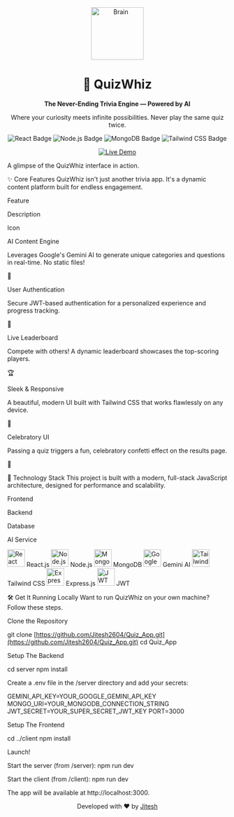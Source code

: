 <div align="center">
<img src="https://www.google.com/search?q=https://raw.githubusercontent.com/Tarikul-Islam-Anik/Animated-Fluent-Emojis/master/Emojis/Objects/Brain.png" alt="Brain" width="120" height="120" />
<h1>🧠 QuizWhiz</h1>
<p><strong>The Never-Ending Trivia Engine — Powered by AI</strong></p>
<p>Where your curiosity meets infinite possibilities. Never play the same quiz twice.</p>

<!-- Shields.io Badges -->

<p>
<img src="https://www.google.com/search?q=https://img.shields.io/badge/React-20232A%3Fstyle%3Dfor-the-badge%26logo%3Dreact%26logoColor%3D61DAFB" alt="React Badge"/>
<img src="https://www.google.com/search?q=https://img.shields.io/badge/Node.js-339933%3Fstyle%3Dfor-the-badge%26logo%3Dnodedotjs%26logoColor%3Dwhite" alt="Node.js Badge"/>
<img src="https://www.google.com/search?q=https://img.shields.io/badge/MongoDB-4EA94B%3Fstyle%3Dfor-the-badge%26logo%3Dmongodb%26logoColor%3Dwhite" alt="MongoDB Badge"/>
<img src="https://www.google.com/search?q=https://img.shields.io/badge/Tailwind_CSS-38B2AC%3Fstyle%3Dfor-the-badge%26logo%3Dtailwind-css%26logoColor%3Dwhite" alt="Tailwind CSS Badge"/>
</p>

<a href="#">
<img src="https://www.google.com/search?q=https://img.shields.io/badge/View_Live_Demo-00A6ED%3Fstyle%3Dfor-the-badge%26logo%3DVercel%26logoColor%3Dwhite" alt="Live Demo"/>
</a>
</div>

A glimpse of the QuizWhiz interface in action.

✨ Core Features
QuizWhiz isn't just another trivia app. It's a dynamic content platform built for endless engagement.

Feature

Description

Icon

AI Content Engine

Leverages Google's Gemini AI to generate unique categories and questions in real-time. No static files!

🤖

User Authentication

Secure JWT-based authentication for a personalized experience and progress tracking.

👤

Live Leaderboard

Compete with others! A dynamic leaderboard showcases the top-scoring players.

🏆

Sleek & Responsive

A beautiful, modern UI built with Tailwind CSS that works flawlessly on any device.

📱

Celebratory UI

Passing a quiz triggers a fun, celebratory confetti effect on the results page.

🎉

🚀 Technology Stack
This project is built with a modern, full-stack JavaScript architecture, designed for performance and scalability.

Frontend

Backend

Database

AI Service

<img src="https://www.google.com/search?q=https://skillicons.dev/icons%3Fi%3Dreact" alt="React" width="40" />
React.js

<img src="https://www.google.com/search?q=https://skillicons.dev/icons%3Fi%3Dnodejs" alt="Node.js" width="40" />
Node.js

<img src="https://www.google.com/search?q=https://skillicons.dev/icons%3Fi%3Dmongodb" alt="MongoDB" width="40" />
MongoDB

<img src="https://www.google.com/search?q=https://skillicons.dev/icons%3Fi%3Dgooglecloud" alt="Google Cloud" width="40" />
Gemini AI

<img src="https://www.google.com/search?q=https://skillicons.dev/icons%3Fi%3Dtailwind" alt="Tailwind CSS" width="40" />
Tailwind CSS

<img src="https://www.google.com/search?q=https://skillicons.dev/icons%3Fi%3Dexpress" alt="Express.js" width="40" />
Express.js

<img src="https://www.google.com/search?q=https://skillicons.dev/icons%3Fi%3Djwt" alt="JWT" width="40" />
JWT



🛠️ Get It Running Locally
Want to run QuizWhiz on your own machine? Follow these steps.

Clone the Repository

git clone [https://github.com/Jitesh2604/Quiz_App.git](https://github.com/Jitesh2604/Quiz_App.git)
cd Quiz_App

Setup The Backend

cd server
npm install

Create a .env file in the /server directory and add your secrets:

GEMINI_API_KEY=YOUR_GOOGLE_GEMINI_API_KEY
MONGO_URI=YOUR_MONGODB_CONNECTION_STRING
JWT_SECRET=YOUR_SUPER_SECRET_JWT_KEY
PORT=3000

Setup The Frontend

cd ../client
npm install

Launch!

Start the server (from /server): npm run dev

Start the client (from /client): npm run dev

The app will be available at http://localhost:3000.

<div align="center">
<p>Developed with ❤️ by <a href="https://www.google.com/search?q=https://github.com/Jitesh2604">Jitesh</a></p>
</div>